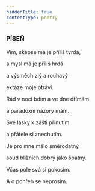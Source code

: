 ```yaml
---
hiddenTitle: true
contentType: poetry
---
```


<section>

### PÍSEŇ

Vím, skepse má je příliš tvrdá, 

a mysl má je příliš hrdá 

a výsměch zlý a rouhavý 

extáze moje otráví.

</section>

<section>

Rád v noci bdím a ve dne dřímám 

a paradoxní názory mám. 

Své lásky k zášti přinutím

a přátele si znechutím.

</section>

<section>

Je pro mne málo směrodatný 

soud bližních dobrý jako špatný. 

Včas pole svá si pokosím. 

A o pohřeb se neprosím.

</section>
